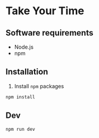 # Take Your Time

## Software requirements
* Node.js
* npm

## Installation
1. Install `npm` packages
```sh
npm install
```

## Dev
```sh
npm run dev
```
